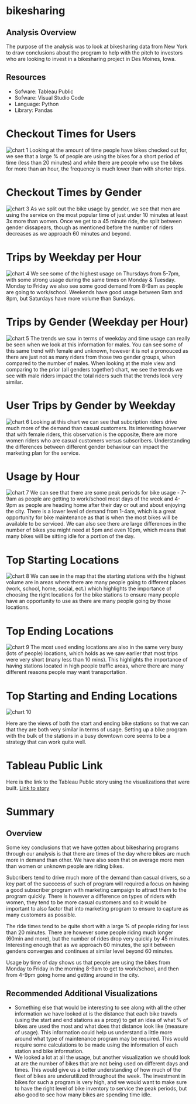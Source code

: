 # bikesharing

## Analysis Overview
The purpose of the analysis was to look at bikesharing data from New York to draw conclusions about the program to help with the pitch to investors who are looking to invest in a bikesharing project in Des Moines, Iowa.

## Resources
- Sofware: Tableau Public
- Sofware: Visual Studio Code
- Language: Python
- Library: Pandas

# Checkout Times for Users
![chart 1](https://github.com/tessiertodd/bikesharing/blob/main/Checkout%20Times%20for%20Users.png)
Looking at the amount of time people have bikes checked out for, we see that a large % of people are using the bikes for a short period of time (less than 20 minutes) and while there are people who use the bikes for more than an hour, the frequency is much lower than with shorter trips.

# Checkout Times by Gender 
![chart 3](https://github.com/tessiertodd/bikesharing/blob/main/Checkout%20Times%20by%20Gender.png)
As we split out the bike usage by gender, we see that men are using the service on the most popular time of just under 10 minutes at least 3x more than women.  Once we get to a 45 minute ride, the split between gender dissapears, though as mentioned before the number of riders decreases as we approach 60 minutes and beyond.  

# Trips by Weekday per Hour 
![chart 4](https://github.com/tessiertodd/bikesharing/blob/main/Trips%20by%20Weekday%20per%20Hour.png)
We see some of the highest usage on Thursdays from 5-7pm, with some strong usage during the same times on Monday & Tuesday.  Monday to Friday we also see some good demand from 8-9am as people are going to work/school.  Weekends have good usage between 9am and 8pm, but Saturdays have more volume than Sundays.

# Trips by Gender (Weekday per Hour) 
![chart 5](https://github.com/tessiertodd/bikesharing/blob/main/Trips%20by%20Gender%20(Weekday%20per%20Hour).png)
The trends we saw in terms of weekday and time usage can really be seen when we look at this information for males.  You can see some of this same trend with female and unknown, however it is not a pronouced as there are just not as many riders from those two gender groups, when compared to the number of males.  When looking at the male view and comparing to the prior (all genders together) chart, we see the trends we see with male riders impact the total riders such that the trends look very similar.  

# User Trips by Gender by Weekday 
![chart 6](https://github.com/tessiertodd/bikesharing/blob/main/User%20Trips%20by%20Gender%20by%20Weekday.png)
Looking at this chart we can see that subcription riders drive much more of the demand than casual customers.  Its interesting howerver that with female riders, this observation is the opposite, there are more women riders who are casual customers versus subscribers.  Understanding the differences between different gender behaviour can impact the marketing plan for the service.

# Usage by Hour
![chart 7](https://github.com/tessiertodd/bikesharing/blob/main/Usage%20by%20Hour.png)
We can see that there are some peak periods for bike usage - 7-9am as people are getting to work/school most days of the week and 4-9pm as people are heading home after their day or out and about enjoying the city.  There is a lower level of demand from 1-4am, which is a great opportunity for bike maintenance as that is when the most bikes will be available to be serviced.  We can also see there are large differences in the number of bikes you might need at 5pm and even 10pm, which means that many bikes will be sitting idle for a portion of the day. 

# Top Starting Locations 
![chart 8](https://github.com/tessiertodd/bikesharing/blob/main/Top%20Starting%20Location.png)
We can see in the map that the starting stations with the highest volume are in areas where there are many people going to different places (work, school, home, social, ect.) which highlights the importance of choosing the right locations for the bike stations to ensure many people have an opportunity to use as there are many people going by those locations.

# Top Ending Locations 
![chart 9](https://github.com/tessiertodd/bikesharing/blob/main/Top%20Ending%20Locations.png)
The most used ending locations are also in the same very busy (lots of people) locations, which holds as we saw earlier that most trips were very short (many less than 10 mins).  This highlights the importance of having stations located in high people traffic areas, where there are many different reasons people may want transportation.  

# Top Starting and Ending Locations
![chart 10](https://github.com/tessiertodd/bikesharing/blob/main/Start%20and%20End%20Stations.png)

Here are the views of both the start and ending bike stations so that we can that they are both very similar in terms of usage.
Setting up a bike program with the bulk of the stations in a busy downtown core seems to be a strategy that can work quite well.

# Tableau Public Link
Here is the link to the Tableau Public story using the visualizations that were built.
[Link to story](https://public.tableau.com/app/profile/todd7889/viz/citibike_16378989468410/CitibikeReview)

# Summary
## Overview 
Some key conclusions that we have gotten about bikesharing programs through our analysis is that there are times of the day where bikes are much more in demand than other.  We have also seen that on average more men than women or unknown people are riding bikes.

Subcribers tend to drive much more of the demand than casual drivers, so a key part of the succcess of such of program will required a focus on having a good subscriber program with marketing campaign to attract them to the program quickly.  There is however a difference on types of riders with women, they tend to be more casual customers and so it would be important to also factor that into marketing program to ensure to capture as many customers as possible.

The ride times tend to be quite short with a large % of people riding for less than 20 minutes.  There are however some people riding much longer (60min and more), but the number of rides drop very quickly by 45 minutes.  Interesting enough that as we approach 60 minutes, the split between genders converges and continues at similar level beyond 60 minutes.

Usage by time of day shows us that people are using the bikes from Monday to Friday in the morning 8-9am to get to work/school, and then from 4-9pm going home and getting around in the city.


## Recommended Additional Visualizations
- Something else that would be interesting to see along with all the other information we have looked at is the distance that each bike travels (using the start and end stations as a proxy) to get an idea of what % of bikes are used the most and what does that distance look like (measure of usage).  This information could help us understand a little more around what type of maintenance program may be required. This would require some calculations to be made using the information of each station and bike information.
- We looked a lot at all the usage, but another visualization we should look at are the number of bikes that are not being used on different days and times.  This would give us a better understanding of how much of the fleet of bikes are underutilized throughout the week.  The investment in bikes for such a program is very high, and we would want to make sure to have the right level of bike inventory to service the peak periods, but also good to see how many bikes are spending time idle.

